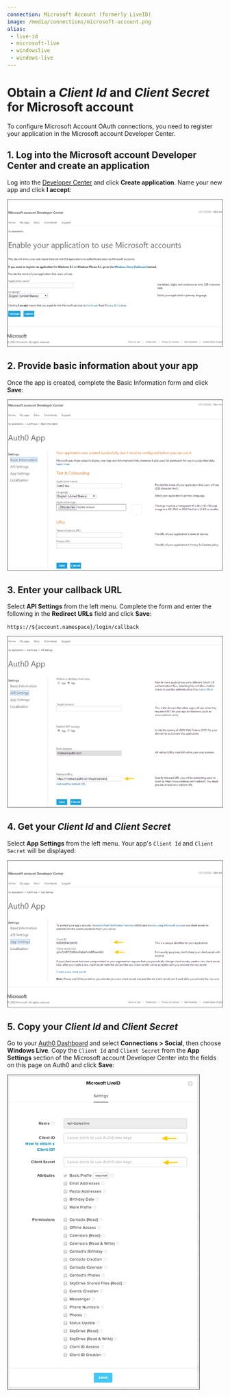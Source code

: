 ```yaml
---
connection: Microsoft Account (formerly LiveID)
image: /media/connections/microsoft-account.png
alias:
 - live-id
 - microsoft-live
 - windowslive
 - windows-live
---
```


# Obtain a *Client Id* and *Client Secret* for Microsoft account

To configure Microsoft Account OAuth connections, you need to register your application in the Microsoft account Developer Center.

## 1. Log into the Microsoft account Developer Center and create an application

Log into the [Developer Center](https://account.live.com/developers/applications) and click **Create application**. Name your new app and click **I accept**:

![](/media/articles/connections/social/microsoft-account/ma-portal-1.png)

## 2. Provide basic information about your app

Once the app is created, complete the Basic Information form and click **Save**:

![](/media/articles/connections/social/microsoft-account/ma-portal-2.png)

## 3. Enter your callback URL

Select **API Settings** from the left menu. Complete the form and enter the following in the **Redirect URLs** field and click **Save**:

	https://${account.namespace}/login/callback

![](/media/articles/connections/social/microsoft-account/ma-portal-3.png)

## 4. Get your *Client Id* and *Client Secret*

Select **App Settings** from the left menu. Your app's `Client Id` and `Client Secret` will be displayed:

![](/media/articles/connections/social/microsoft-account/ma-portal-4.png)

## 5. Copy your *Client Id* and *Client Secret*

Go to your [Auth0 Dashboard](${uiURL}) and select **Connections > Social**, then choose **Windows Live**. Copy the `Client Id` and `Client Secret` from the **App Settings** section of the Microsoft account Developer Center into the fields on this page on Auth0 and click **Save**:

![](/media/articles/connections/social/microsoft-account/ma-portal-5.png)
